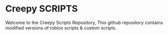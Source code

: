 # Creepy SCRIPTS

Welcome to the Creepy Scripts Repository, This github repository contains modified versions of roblox scripts & custom scripts.
